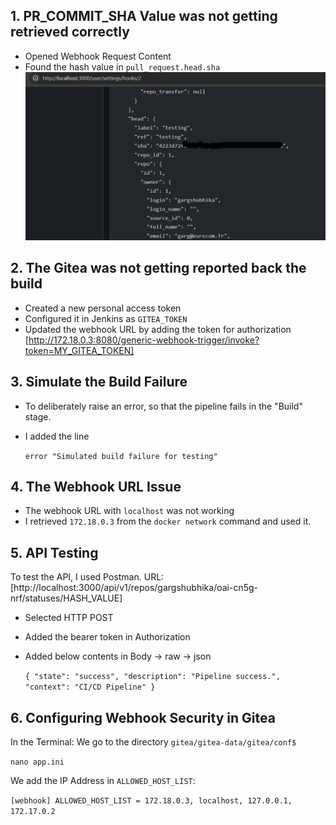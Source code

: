 
## 1. PR_COMMIT_SHA Value was not getting retrieved correctly

- Opened Webhook Request Content
- Found the hash value in `pull_request.head.sha`
  ![PR_COMMIT_SHA Webhook](images/PR_COMMIT_SHA_request_content.png)


## 2. The Gitea was not getting reported back the build

- Created a new personal access token
- Configured it in Jenkins as `GITEA_TOKEN`
- Updated the webhook URL by adding the token for authorization [http://172.18.0.3:8080/generic-webhook-trigger/invoke?token=MY_GITEA_TOKEN]

## 3. Simulate the Build Failure
- To deliberately raise an error, so that the pipeline fails in the "Build" stage.
- I added the line

  `error "Simulated build failure for testing"`

## 4. The Webhook URL Issue
- The webhook URL with `localhost` was not working
- I retrieved `172.18.0.3` from the `docker network` command and used it.

## 5. API Testing
To test the API, I used Postman.
URL: [http://localhost:3000/api/v1/repos/gargshubhika/oai-cn5g-nrf/statuses/HASH_VALUE]

- Selected HTTP POST 
- Added the bearer token in Authorization 
- Added below contents in Body -> raw -> json
  
  `{
    "state": "success",
    "description": "Pipeline success.",
    "context": "CI/CD Pipeline"
}
`
## 6. Configuring Webhook Security in Gitea
In the Terminal: 
We go to the directory `gitea/gitea-data/gitea/conf$`

`nano app.ini`

We add the IP Address in `ALLOWED_HOST_LIST`:

`[webhook]
ALLOWED_HOST_LIST = 172.18.0.3, localhost, 127.0.0.1, 172.17.0.2`
